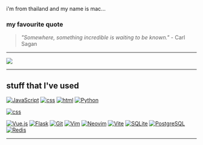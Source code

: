 

i'm from thailand and my name is mac...




### my favourite quote
> *"Somewhere, something incredible is waiting to be known."* - Carl Sagan
---

<img src="https://github-readme-stats.vercel.app/api/top-langs/?username=azuremist208&theme=tokyonight&hide_border=false&include_all_commits=true&count_private=true&layout=compact&langs_count=50" />

---

## stuff that I've used
  <a href="https://developer.mozilla.org/en-US/docs/Web/JavaScript"><img src="https://skillicons.dev/icons?i=js&theme=dark" alt="JavaScript"></a>
  <a href="https://developer.mozilla.org/en-US/docs/Web/CSS"><img src="https://skillicons.dev/icons?i=css&theme=dark" alt="css"></a>
  <a href="https://developer.mozilla.org/en-US/docs/Web/html"><img src="https://skillicons.dev/icons?i=html&theme=dark" alt="html"></a>
  <a href="https://www.python.org/"><img src="https://skillicons.dev/icons?i=py&theme=dark" alt="Python"></a>


<a href="https://tailwindcss.com"><img src="https://skillicons.dev/icons?i=tailwind&theme=dark" alt="css"></a>
  



  <a href="https://vuejs.org"><img src="https://skillicons.dev/icons?i=vue&theme=dark" alt="Vue.js"></a>
  <a href="https://flask.palletsprojects.com/"><img src="https://skillicons.dev/icons?i=flask&theme=dark" alt="Flask"></a>
  <a href="https://git-scm.com/"><img src="https://skillicons.dev/icons?i=git&theme=dark" alt="Git"></a>
  <a href="https://www.vim.org/"><img src="https://skillicons.dev/icons?i=vim&theme=dark" alt="Vim"></a>
  <a href="https://neovim.io/"><img src="https://skillicons.dev/icons?i=neovim&theme=dark" alt="Neovim"></a>
  <a href="https://vitejs.dev/"><img src="https://skillicons.dev/icons?i=vite&theme=dark" alt="Vite"></a>
  <a href="https://www.sqlite.org/"><img src="https://skillicons.dev/icons?i=sqlite&theme=dark" alt="SQLite"></a>
  <a href="https://www.postgresql.org/"><img src="https://skillicons.dev/icons?i=postgres&theme=dark" alt="PostgreSQL"></a>
  <a href="https://redis.io/"><img src="https://skillicons.dev/icons?i=redis&theme=dark" alt="Redis"></a>


---
